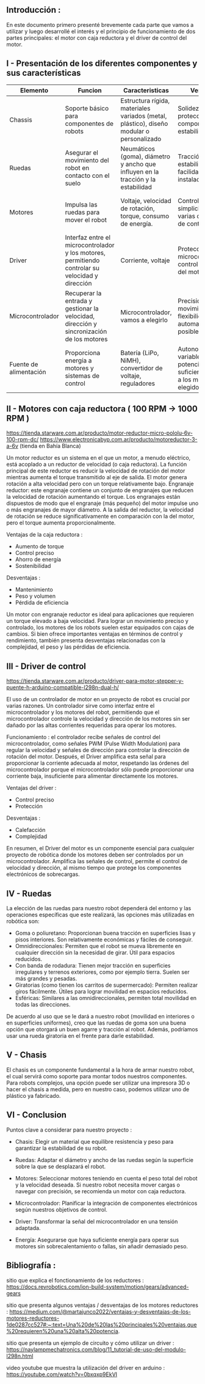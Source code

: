 ## Introducción : 
En este documento primero presenté brevemente cada parte que vamos a utilizar y luego desarrollé el interés y el principio de 
funcionamiento de dos partes principales: el motor con caja reductora y el driver de control del motor.


## I - Presentación de los diferentes componentes y sus características

| Elemento | Funcion | Caracteristicas | Ventajas | Desventajas |
| --- | --- | --- | --- | --- |
| Chassis | Soporte básico para componentes de robots | Estructura rígida, materiales variados (metal, plástico), diseño modular o personalizado | Solidez, protección de componentes, estabilidad | Peso, complejidad del diseño, volumen |
| Ruedas | Asegurar el movimiento del robot en contacto con el suelo | Neumáticos (goma), diámetro y ancho que influyen en la tracción y la estabilidad | Tracción, estabilidad, facilidad de instalación | Peso, resistencia a la rodadura |
| Motores | Impulsa las ruedas para mover el robot | Voltaje, velocidad de rotación, torque, consumo de energía. | Control directo, simplicidad, varias opciones de control | Requiere alimentación, refrigeración y mantenimiento adecuados | 
| Driver | Interfaz entre el microcontrolador y los motores, permitiendo controlar su velocidad y dirección | Corriente, voltaje | Protección del microcontrolador, control eficiente del motor | Disipación de calor, complejidad adicional, límite actual |
| Microcontrolador | Recuperar la entrada y gestionar la velocidad, dirección y sincronización de los motores | Microcontrolador, vamos a elegirlo | Precisión de movimiento, flexibilidad, automatización posible.| Complejidad de programación |
| Fuente de alimentación | Proporciona energía a motores y sistemas de control | Batería (LiPo, NiMH), convertidor de voltaje, reguladores | Autonomía variable, potencia suficiente torque a los motores elegidos | Peso de la batería, gestión de la carga, riesgos relacionados con la energía |


## II - Motores con caja reductora ( 100 RPM → 1000 RPM )

https://tienda.starware.com.ar/producto/motor-reductor-micro-pololu-6v-100-rpm-dc/
https://www.electronicabyp.com.ar/producto/motoreductor-3-a-6v (tienda en Bahía Blanca)

Un motor reductor es un sistema en el que un motor, a menudo eléctrico, está acoplado a un reductor de velocidad (o caja reductora). La función principal de este reductor es reducir la velocidad de rotación del motor mientras aumenta el torque transmitido al eje de salida.
El motor genera rotación a alta velocidad pero con un torque relativamente bajo.
Engranaje reductor: este engranaje contiene un conjunto de engranajes que reducen la velocidad de rotación aumentando el torque. Los engranajes están dispuestos de modo que el engranaje (más pequeño) del motor impulse uno o más engranajes de mayor diámetro.
A la salida del reductor, la velocidad de rotación se reduce significativamente en comparación con la del motor, pero el torque aumenta proporcionalmente.

Ventajas de la caja reductora : 
- Aumento de torque
- Control preciso
- Ahorro de energía
- Sostenibilidad

Desventajas : 
- Mantenimiento
- Peso y volumen
- Pérdida de eficiencia

Un motor con engranaje reductor es ideal para aplicaciones que requieren un torque elevado a baja velocidad. Para lograr un movimiento preciso y controlado, los motores de los robots suelen estar equipados con cajas de cambios. Si bien ofrece importantes ventajas en términos de control y rendimiento, también presenta desventajas relacionadas con la complejidad, el peso y las pérdidas de eficiencia.


## III - Driver de control

https://tienda.starware.com.ar/producto/driver-para-motor-stepper-y-puente-h-arduino-compatible-l298n-dual-h/

El uso de un controlador de motor en un proyecto de robot es crucial por varias razones. Un controlador sirve como interfaz entre el microcontrolador y los motores del robot, permitiendo que el microcontrolador controle la velocidad y dirección de los motores sin ser dañado por las altas corrientes requeridas para operar los motores.

Funcionamiento : el controlador recibe señales de control del microcontrolador, como señales PWM (Pulse Width Modulation) para regular la velocidad y señales de dirección para controlar la dirección de rotación del motor. Después, el Driver amplifica esta señal para proporcionar la corriente adecuada al motor, respetando las órdenes del microcontrolador porque el microcontrolador sólo puede proporcionar una corriente baja, insuficiente para alimentar directamente los motores.

Ventajas del driver :
- Control preciso
- Protección

Desventajas : 
- Calefacción
- Complejidad

En resumen, el Driver del motor es un componente esencial para cualquier proyecto de robótica donde los motores deben ser controlados por un microcontrolador. Amplifica las señales de control, permite el control de velocidad y dirección, al mismo tiempo que protege los componentes electrónicos de sobrecargas.


## IV - Ruedas

La elección de las ruedas para nuestro robot dependerá del entorno y las operaciones específicas que este realizará, las opciones más utilizadas en robótica son:

- Goma o poliuretano: Proporcionan buena tracción en superficies lisas y pisos interiores. Son relativamente económicas y fáciles de conseguir.
- Omnidireccionales: Permiten que el robot se mueva libremente en cualquier dirección sin la necesidad de girar. Útil para espacios reducidos.
- Con banda de rodadura: Tienen mejor tracción en superficies irregulares y terrenos exteriores, como por ejemplo tierra. Suelen ser más grandes y pesadas.
- Giratorias (como tienen los carritos de supermercado): Permiten realizar giros fácilmente. Útiles para lograr movilidad en espacios reducidos.
- Esféricas: Similares a las omnidireccionales, permiten total movilidad en todas las direcciones.

De acuerdo al uso que se le dará a nuestro robot (movilidad en interiores o en superficies uniformes), creo que las ruedas de goma son una buena opción que otorgará un buen agarre y tracción al robot. Además, podríamos usar una rueda giratoria en el frente para darle estabilidad.


## V - Chasis

El chasis es un componente fundamental a la hora de armar nuestro robot, el cual servirá como soporte para montar todos nuestros componentes. Para robots complejos, una opción puede ser utilizar una impresora 3D o hacer el chasis a medida, pero en nuestro caso, podemos utilizar uno de plástico ya fabricado.


## VI - Conclusion

Puntos clave a considerar para nuestro proyecto :

- Chasis: Elegir un material que equilibre resistencia y peso para garantizar la estabilidad de su robot.

- Ruedas: Adaptar el diámetro y ancho de las ruedas según la superficie sobre la que se desplazará el robot.

- Motores: Seleccionar motores teniendo en cuenta el peso total del robot y la velocidad deseada. Si nuestro robot necesita mover cargas o navegar con precisión, se recomienda un motor con caja reductora.

- Microcontrolador: Planificar la integración de componentes electrónicos según nuestros objetivos de control.

- Driver: Transformar la señal del microcontrolador en una tensión adaptada.

- Energía: Asegurarse que haya suficiente energía para operar sus motores sin sobrecalentamiento o fallas, sin añadir demasiado peso.


## Bibliografía : 

sitio que explica el fonctionamiento de los reductores : 
https://docs.revrobotics.com/ion-build-system/motion/gears/advanced-gears

sitio que presenta  algunos ventajas / desventajas de los motores reductores : 
https://medium.com/@martajunco2022/ventajas-y-desventajas-de-los-motores-reductores-1de0287cc527#:~:text=Una%20de%20las%20principales%20ventajas,que%20requieren%20una%20alta%20potencia.


sitio que presenta un ejemplo de circuito y cómo utilizar un driver : 
https://naylampmechatronics.com/blog/11_tutorial-de-uso-del-modulo-l298n.html

video youtube que muestra la utilización del driver en arduino : 
https://youtube.com/watch?v=0bxqxp9EkVI


